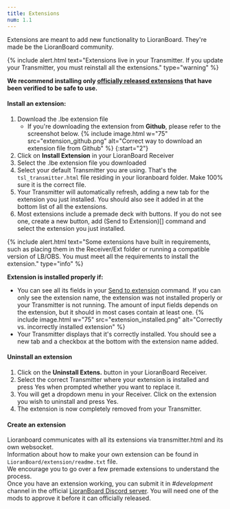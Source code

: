 ```yaml
---
title: Extensions
num: 1.1
---
```


Extensions are meant to add new functionality to LioranBoard. They're made be the LioranBoard community.

{% include alert.html text="Extensions live in your Transmitter. If you update your Transmitter, you must reinstall all the extensions." type="warning" %} 

**We recommend installing only [officially released extensions]() that have been verified to be safe to use.**

#### Install an extension:

1. Download the .lbe extension file
   - If you're downloading the extension from **Github**, please refer to the screenshot below.
   {% include image.html w="75" src="extension_github.png" alt="Correct way to download an extension file from Github" %}
{:start="2"}
2. Click on **Install Extension** in your LioranBoard Receiver
3. Select the .lbe extension file you downloaded
4. Select your default Transmitter you are using. That's the `tsl_transmitter.html` file residing in your lioranboard folder. Make 100% sure it is the correct file.
5. Your Transmitter will automatically refresh, adding a new tab for the extension you just installed. You should also see it added in at the bottom list of all the extensions.
6. Most extensions include a premade deck with buttons. If you do not see one, create a new button, add (Send to Extension)[]  command and select the extension you just installed.

{% include alert.html text="Some extensions have built in requirements, such as placing them in the Receiver/Ext folder or running a compatible version of LB/OBS. You must meet all the requirements to install the extension." type="info" %} 


**Extension is installed properly if:**

- You can see all its fields in your [Send to extension]() command. If you can only see the extension name, the extension was not installed properly or your Transmitter is not running. The amount of input fields depends on the extension, but it should in most cases contain at least one.
  {% include image.html w="75" src="extension_installed.png" alt="Correctly vs. incorrectly installed extension" %}
- Your Transmitter displays that it's correctly installed. You should see a new tab and a checkbox at the bottom with the extension name added.

#### Uninstall an extension
1. Click on the **Uninstall Extens.** button in your LioranBoard Receiver.
2. Select the correct Transmitter where your extension is installed and press Yes when prompted whether you want to replace it.
3. You will get a dropdown menu in your Receiver. Click on the extension you wish to uninstall and press Yes.
4. The extension is now completely removed from your Transmitter. 

#### Create an extension
Lioranboard communicates with all its extensions via transmitter.html and its own websocket.\
Information about how to make your own extension can be found in `LioranBoard/extension/readme.txt` file.\
We encourage you to go over a few premade extensions to understand the process.\
Once you have an extension working, you can submit it in *#development* channel in the official [LioranBoard Discord server](https://discord.gg/dXez8Zh). You will need one of the mods to approve it before it can officially released. 